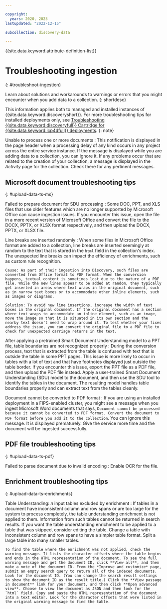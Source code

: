 ```yaml
---

copyright:
  years: 2020, 2023
lastupdated: "2022-12-15"

subcollection: discovery-data

---
```


{{site.data.keyword.attribute-definition-list}}

# Troubleshooting ingestion
{: #troubleshoot-ingestion}

Learn about solutions and workarounds to warnings or errors that you might encounter when you add data to a collection.
{: shortdesc}

This information applies both to managed and installed instances of {{site.data.keyword.discoveryshort}}. For more troubleshooting tips for installed deployments only, see [Troubleshooting {{site.data.keyword.discoveryfull}} Cartridge for {{site.data.keyword.icp4dfull}} deployments](/docs/discovery-data?topic=discovery-data-troubleshoot).
{: note}

Unable to process one or more documents
:    This notification is displayed in the page header when a processing delay of any kind occurs in any project across the entire service instance. If the message is displayed while you are adding data to a collection, you can ignore it. If any problems occur that are related to the creation of your collection, a message is displayed in the *Activity* page for the collection. Check there for any pertinent messages.

## Microsoft document troubleshooting tips
{: #upload-data-ts-ms}

Failed to prepare document for SDU processing
:    Some DOC, PPT, and XLS files that use older features which are no longer supported by Microsoft Office can cause ingestion issues. If you encounter this issue, open the file in a more recent version of Microsoft Office and convert the file to the DOCX, PPTX, or XLSX format respectively, and then upload the DOCX, PPTX, or XLSX file.

Line breaks are inserted randomly
:   When some files in Microsoft Office format are added to a collection, line breaks are inserted seemingly at random to the text that is stored in the `html` field in the collection's index. The unexpected line breaks can impact the efficiency of enrichments, such as custom rule recognition.

    Cause: As part of their ingestion into Discovery, such files are converted from Office format to PDF format. When the conversion happens, textual content is sometimes lost due to the nature of a PDF file. While the new lines appear to be added at random, they typically get inserted in areas where text wraps in the original document, such as in narrow text boxes or to accommodate other inline elements, such as images or diagrams.

    Solution: To avoid new line insertions, increase the width of text boxes in the original document. If the original document has a section where text wraps to accommodate an inline element, such as an image, move the image so that it is situated in its own section and the nearby text doesn't need to wrap around it. To test whether your fixes address the issue, you can convert the original file to a PDF file to check for unexpected carriage returns in the text.

After applying a pretrained Smart Document Understanding model to a PPT file, table boundaries are not recognized properly
:    During the conversion process, text that is extracted from the table is confused with text that is outside the table in some PPT pages. This issue is more likely to occur in tables with a lot of text and that have footnotes displayed just outside the table border. If you encounter this issue, export the PPT file as a PDF file, and then upload the PDF file instead. Apply a user-trained Smart Document Understanding (SDU) model to the document, and then use the SDU tool to identify the tables in the document. The resulting model handles table boundaries properly and can extract text from the tables cleanly.

Document cannot be converted to PDF format
:    If you are using an installed deployment in a FIPS-enabled cluster, you might see a message when you ingest Microsoft Word documents that says, `Document cannot be processed because it cannot be converted to PDF format. Convert the document to PDF format before you add it to the collection`. You can ignore this message. It is displayed prematurely. Give the service more time and the document will be ingested successfully.

## PDF file troubleshooting tips
{: #upload-data-ts-pdf}

Failed to parse document due to invalid encoding
:    Enable OCR for the file.

## Enrichment troubleshooting tips
{: #upload-data-ts-enrichments}

Table Understanding: *n* input tables excluded by enrichment
:    If tables in a document have inconsistent column and row spans or are too large for the system to process completely, the table understanding enrichment is not applied to them. Information from such tables cannot be returned in search results. If you want the table understanding enrichment to be applied to a table that was skipped, consider editing the table. Change a table with inconsistent column and row spans to have a simpler table format. Split a large table into many smaller tables.

    To find the table where the enrichment was not applied, check the warning message. It lists the character offsets where the table begins and ends in the HTML representation of the document. To see the full warning message and get the document ID, click **View all**, and then make a note of the document ID. From the *Improve and customize* page, submit an empty search query to return all of the indexed documents. Look for the document ID. (You can change the search result settings to show the document ID as the result title.) Click the **View passage in document** link for your document, and then click **Open advanced view**. Choose to view the document as JSON and then look for the `html` field. Copy and paste the HTML representation of the document into a text editor. Look for the character offsets that were listed in the original warning message to find the table.
